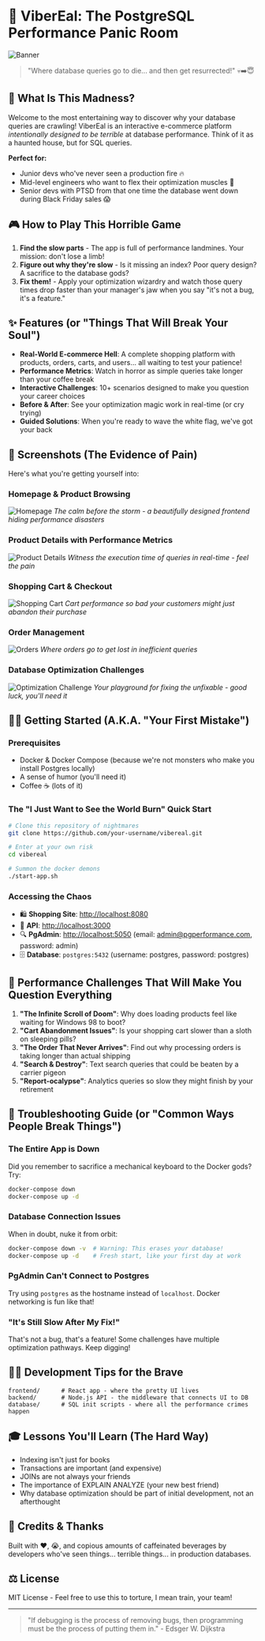 # 🚀 ViberEal: The PostgreSQL Performance Panic Room

![Banner](https://picsum.photos/800/200)

> "Where database queries go to die... and then get resurrected!" 💀➡️😇

## 🤔 What Is This Madness?

Welcome to the most entertaining way to discover why your database queries are crawling! ViberEal is an interactive e-commerce platform *intentionally designed to be terrible* at database performance. Think of it as a haunted house, but for SQL queries.

**Perfect for:**
- Junior devs who've never seen a production fire 🔥
- Mid-level engineers who want to flex their optimization muscles 💪
- Senior devs with PTSD from that one time the database went down during Black Friday sales 😱

## 🎮 How to Play This Horrible Game

1. **Find the slow parts** - The app is full of performance landmines. Your mission: don't lose a limb!
2. **Figure out why they're slow** - Is it missing an index? Poor query design? A sacrifice to the database gods?
3. **Fix them!** - Apply your optimization wizardry and watch those query times drop faster than your manager's jaw when you say "it's not a bug, it's a feature."

## ✨ Features (or "Things That Will Break Your Soul")

- **Real-World E-commerce Hell**: A complete shopping platform with products, orders, carts, and users... all waiting to test your patience!
- **Performance Metrics**: Watch in horror as simple queries take longer than your coffee break
- **Interactive Challenges**: 10+ scenarios designed to make you question your career choices
- **Before & After**: See your optimization magic work in real-time (or cry trying)
- **Guided Solutions**: When you're ready to wave the white flag, we've got your back

## 📸 Screenshots (The Evidence of Pain)

Here's what you're getting yourself into:

### Homepage & Product Browsing
![Homepage](screenshots/screenshot_0.png)
*The calm before the storm - a beautifully designed frontend hiding performance disasters*

### Product Details with Performance Metrics
![Product Details](screenshots/screenshot_1.png)
*Witness the execution time of queries in real-time - feel the pain*

### Shopping Cart & Checkout
![Shopping Cart](screenshots/screenshot_2.png)
*Cart performance so bad your customers might just abandon their purchase*

### Order Management
![Orders](screenshots/screenshot_3.png)
*Where orders go to get lost in inefficient queries*

### Database Optimization Challenges
![Optimization Challenge](screenshots/screenshot_4.png)
*Your playground for fixing the unfixable - good luck, you'll need it*

## 🏃‍♂️ Getting Started (A.K.A. "Your First Mistake")

### Prerequisites

- Docker & Docker Compose (because we're not monsters who make you install Postgres locally)
- A sense of humor (you'll need it)
- Coffee ☕ (lots of it)

### The "I Just Want to See the World Burn" Quick Start

```bash
# Clone this repository of nightmares
git clone https://github.com/your-username/vibereal.git

# Enter at your own risk
cd vibereal

# Summon the docker demons
./start-app.sh
```

### Accessing the Chaos

- 🛍️ **Shopping Site**: [http://localhost:8080](http://localhost:8080)
- 🔌 **API**: [http://localhost:3000](http://localhost:3000)
- 🔍 **PgAdmin**: [http://localhost:5050](http://localhost:5050) (email: admin@pgperformance.com, password: admin)
- 🗄️ **Database**: `postgres:5432` (username: postgres, password: postgres)

## 🎯 Performance Challenges That Will Make You Question Everything

1. **"The Infinite Scroll of Doom"**: Why does loading products feel like waiting for Windows 98 to boot?
2. **"Cart Abandonment Issues"**: Is your shopping cart slower than a sloth on sleeping pills?
3. **"The Order That Never Arrives"**: Find out why processing orders is taking longer than actual shipping
4. **"Search & Destroy"**: Text search queries that could be beaten by a carrier pigeon
5. **"Report-ocalypse"**: Analytics queries so slow they might finish by your retirement

## 🔧 Troubleshooting Guide (or "Common Ways People Break Things")

### The Entire App is Down
Did you remember to sacrifice a mechanical keyboard to the Docker gods? Try:
```bash
docker-compose down
docker-compose up -d
```

### Database Connection Issues
When in doubt, nuke it from orbit:
```bash
docker-compose down -v  # Warning: This erases your database!
docker-compose up -d    # Fresh start, like your first day at work
```

### PgAdmin Can't Connect to Postgres
Try using `postgres` as the hostname instead of `localhost`. Docker networking is fun like that!

### "It's Still Slow After My Fix!"
That's not a bug, that's a feature! Some challenges have multiple optimization pathways. Keep digging!

## 🧑‍💻 Development Tips for the Brave

```
frontend/      # React app - where the pretty UI lives
backend/       # Node.js API - the middleware that connects UI to DB
database/      # SQL init scripts - where all the performance crimes happen
```

## 🎓 Lessons You'll Learn (The Hard Way)

- Indexing isn't just for books
- Transactions are important (and expensive)
- JOINs are not always your friends
- The importance of EXPLAIN ANALYZE (your new best friend)
- Why database optimization should be part of initial development, not an afterthought

## 🙏 Credits & Thanks

Built with ❤️, 😭, and copious amounts of caffeinated beverages by developers who've seen things... terrible things... in production databases.

## ⚖️ License

MIT License - Feel free to use this to torture, I mean train, your team!

---

> "If debugging is the process of removing bugs, then programming must be the process of putting them in." - Edsger W. Dijkstra 
